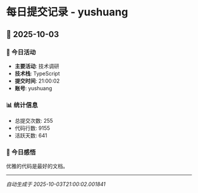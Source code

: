# 每日提交记录 - yushuang

## 📅 2025-10-03

### 🎯 今日活动
- **主要活动**: 技术调研
- **技术栈**: TypeScript
- **提交时间**: 21:00:02
- **账号**: yushuang

### 📊 统计信息
- 总提交次数: 255
- 代码行数: 9155
- 活跃天数: 641

### 💭 今日感悟
优雅的代码是最好的文档。

---
*自动生成于 2025-10-03T21:00:02.001841*
